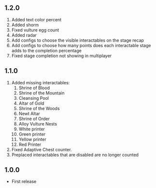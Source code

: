 ## 1.2.0
1. Added text color percent
2. Added shorm
3. Fixed vulture egg count
4. Added radar
5. Add configs to choose the visible interactables on the stage recap
6. Add configs to choose how many points does each interactable stage adds to the completion percentage
7. Fixed stage completion not showing in multiplayer

## 1.1.0
1. Added missing interactables:
    1. Shrine of Blood
    2. Shrine of the Mountain
    3. Cleansing Pool
    4. Altar of Gold
    5. Shrine of the Woods
    6. Newt Altar
    7. Shrine of Order
    8. Alloy Vulture Nests
    9. White printer
    10. Green printer
    11. Yellow printer
    12. Red Printer
2. Fixed Adaptive Chest counter.
3. Preplaced interactables that are disabled are no longer counted

## 1.0.0

- First release